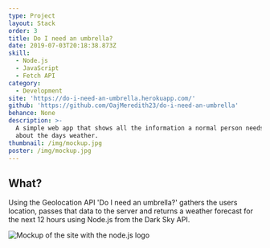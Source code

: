```yaml
---
type: Project
layout: Stack
order: 3
title: Do I need an umbrella?
date: 2019-07-03T20:18:38.873Z
skill:
  - Node.js
  - JavaScript
  - Fetch API
category:
  - Development
site: 'https://do-i-need-an-umbrella.herokuapp.com/'
github: 'https://github.com/OajMeredith23/do-i-need-an-umbrella'
behance: None
description: >-
  A simple web app that shows all the information a normal person needs to know
  about the days weather. 
thumbnail: /img/mockup.jpg
poster: /img/mockup.jpg
---
```

<div class="text">
  <h2>What?</h2>
   <p>Using the Geolocation API 'Do I need an umbrella?' gathers the users location, passes that data to the server and returns a weather forecast for the next 12 hours using Node.js from the Dark Sky API. </p>
</div>

![Mockup of the site with the node.js logo](/img/mockup-nodejs.jpg "Mockup of the site with the node.js logo")